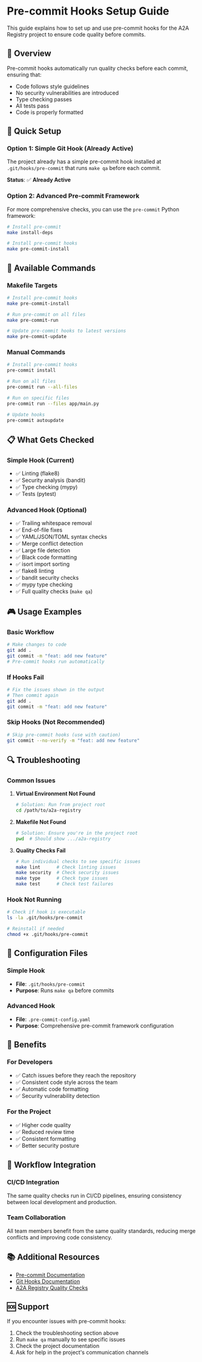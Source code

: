 # Pre-commit Hooks Setup Guide

This guide explains how to set up and use pre-commit hooks for the A2A Registry project to ensure code quality before commits.

## 🎯 Overview

Pre-commit hooks automatically run quality checks before each commit, ensuring that:
- Code follows style guidelines
- No security vulnerabilities are introduced
- Type checking passes
- All tests pass
- Code is properly formatted

## 🚀 Quick Setup

### Option 1: Simple Git Hook (Already Active)

The project already has a simple pre-commit hook installed at `.git/hooks/pre-commit` that runs `make qa` before each commit.

**Status**: ✅ **Already Active**

### Option 2: Advanced Pre-commit Framework

For more comprehensive checks, you can use the `pre-commit` Python framework:

```bash
# Install pre-commit
make install-deps

# Install pre-commit hooks
make pre-commit-install
```

## 🔧 Available Commands

### Makefile Targets

```bash
# Install pre-commit hooks
make pre-commit-install

# Run pre-commit on all files
make pre-commit-run

# Update pre-commit hooks to latest versions
make pre-commit-update
```

### Manual Commands

```bash
# Install pre-commit hooks
pre-commit install

# Run on all files
pre-commit run --all-files

# Run on specific files
pre-commit run --files app/main.py

# Update hooks
pre-commit autoupdate
```

## 📋 What Gets Checked

### Simple Hook (Current)
- ✅ Linting (flake8)
- ✅ Security analysis (bandit)
- ✅ Type checking (mypy)
- ✅ Tests (pytest)

### Advanced Hook (Optional)
- ✅ Trailing whitespace removal
- ✅ End-of-file fixes
- ✅ YAML/JSON/TOML syntax checks
- ✅ Merge conflict detection
- ✅ Large file detection
- ✅ Black code formatting
- ✅ isort import sorting
- ✅ flake8 linting
- ✅ bandit security checks
- ✅ mypy type checking
- ✅ Full quality checks (`make qa`)

## 🎮 Usage Examples

### Basic Workflow

```bash
# Make changes to code
git add .
git commit -m "feat: add new feature"
# Pre-commit hooks run automatically
```

### If Hooks Fail

```bash
# Fix the issues shown in the output
# Then commit again
git add .
git commit -m "feat: add new feature"
```

### Skip Hooks (Not Recommended)

```bash
# Skip pre-commit hooks (use with caution)
git commit --no-verify -m "feat: add new feature"
```

## 🔍 Troubleshooting

### Common Issues

1. **Virtual Environment Not Found**
   ```bash
   # Solution: Run from project root
   cd /path/to/a2a-registry
   ```

2. **Makefile Not Found**
   ```bash
   # Solution: Ensure you're in the project root
   pwd  # Should show .../a2a-registry
   ```

3. **Quality Checks Fail**
   ```bash
   # Run individual checks to see specific issues
   make lint      # Check linting issues
   make security  # Check security issues
   make type      # Check type issues
   make test      # Check test failures
   ```

### Hook Not Running

```bash
# Check if hook is executable
ls -la .git/hooks/pre-commit

# Reinstall if needed
chmod +x .git/hooks/pre-commit
```

## 📁 Configuration Files

### Simple Hook
- **File**: `.git/hooks/pre-commit`
- **Purpose**: Runs `make qa` before commits

### Advanced Hook
- **File**: `.pre-commit-config.yaml`
- **Purpose**: Comprehensive pre-commit framework configuration

## 🎯 Benefits

### For Developers
- ✅ Catch issues before they reach the repository
- ✅ Consistent code style across the team
- ✅ Automatic code formatting
- ✅ Security vulnerability detection

### For the Project
- ✅ Higher code quality
- ✅ Reduced review time
- ✅ Consistent formatting
- ✅ Better security posture

## 🔄 Workflow Integration

### CI/CD Integration
The same quality checks run in CI/CD pipelines, ensuring consistency between local development and production.

### Team Collaboration
All team members benefit from the same quality standards, reducing merge conflicts and improving code consistency.

## 📚 Additional Resources

- [Pre-commit Documentation](https://pre-commit.com/)
- [Git Hooks Documentation](https://git-scm.com/book/en/v2/Customizing-Git-Git-Hooks)
- [A2A Registry Quality Checks](QUALITY_CHECKS.md)

## 🆘 Support

If you encounter issues with pre-commit hooks:

1. Check the troubleshooting section above
2. Run `make qa` manually to see specific issues
3. Check the project documentation
4. Ask for help in the project's communication channels
